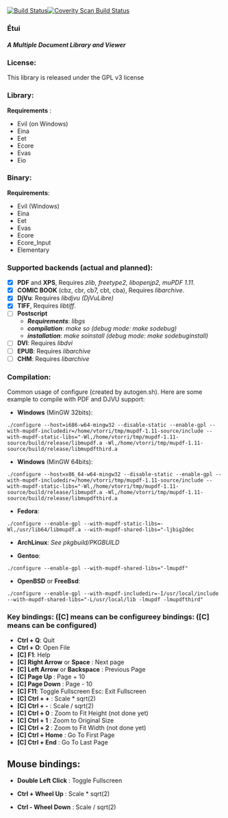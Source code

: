 [![Build Status](https://travis-ci.org/vtorri/etui.svg?branch=master)](https://travis-ci.org/vtorri/etui)<a href="https://scan.coverity.com/projects/vtorri-etui"><img alt="Coverity Scan Build Status" src="https://scan.coverity.com/projects/13637/badge.svg"/></a>


### Étui 
##### A Multiple Document Library and Viewer

### License:

This library is released under the GPL v3 license

### Library:

 **Requirements** :

  - Evil (on Windows)
  - Eina
  - Eet
  - Ecore
  - Evas
  - Eio

### Binary:

 **Requirements**:
  - Evil (Windows)
  - Eina
  - Eet
  - Evas
  - Ecore
  - Ecore_Input
  - Elementary

### Supported backends (actual and planned):

- [x] **PDF** and **XPS**, Requires *zlib, freetype2, libopenjp2, muPDF 1.11*.
- [x] **COMIC BOOK** (cbz, cbr, cb7, cbt, cba), Requires *libarchive*.
- [x] **DjVu**: Requires *libdjvu (DjVuLibre)*
- [x] **TIFF**, Requires *libtiff*.
- [ ] **Postscript**
	- ***Requirements***: *libgs*
	- ***compilation***: *make so (debug mode: make sodebug)*
	- ***installation***: *make soinstall (debug mode: make sodebuginstall)*
- [ ] **DVI**: Requires *libdvi*
- [ ] **EPUB**: Requires *libarchive*
- [ ] **CHM**: Requires *libarchive*

### Compilation:

Common usage of configure (created by autogen.sh). Here are some example to compile with PDF and DJVU support:

- **Windows** (MinGW 32bits):
```
./configure --host=i686-w64-mingw32 --disable-static --enable-gpl --with-mupdf-includedir=/home/vtorri/tmp/mupdf-1.11-source/include --with-mupdf-static-libs="-Wl,/home/vtorri/tmp/mupdf-1.11-source/build/release/libmupdf.a -Wl,/home/vtorri/tmp/mupdf-1.11-source/build/release/libmupdfthird.a
```


- **Windows** (MinGW 64bits):
```
./configure --host=x86_64-w64-mingw32 --disable-static --enable-gpl --with-mupdf-includedir=/home/vtorri/tmp/mupdf-1.11-source/include --with-mupdf-static-libs="-Wl,/home/vtorri/tmp/mupdf-1.11-source/build/release/libmupdf.a -Wl,/home/vtorri/tmp/mupdf-1.11-source/build/release/libmupdfthird.a
```

- **Fedora**:
```
./configure --enable-gpl --with-mupdf-static-libs=-Wl,/usr/lib64/libmupdf.a --with-mupdf-shared-libs="-ljbig2dec
```
- **ArchLinux**: *See pkgbuild/PKGBUILD*

- **Gentoo**:
```
./configure --enable-gpl --with-mupdf-shared-libs="-lmupdf"
```

- **OpenBSD** or **FreeBsd**:
```
./configure --enable-gpl --with-mupdf-includedir=-I/usr/local/include --with-mupdf-shared-libs="-L/usr/local/lib -lmupdf -lmupdfthird"
```

### Key bindings: ([C] means can be configureey bindings: ([C] means can be configured)

- **Ctrl + Q**: Quit
- **Ctrl + O**: Open File
- **[C] F1**: Help
- **[C] Right Arrow** or **Space** : Next page
- **[C] Left Arrow** or **Backspace** : Previous Page
- **[C] Page Up** : Page + 10
- **[C] Page Down** : Page - 10
- **[C] F11**: Toggle Fullscreen Esc: Exit Fullscreen
- **[C] Ctrl + +** : Scale * sqrt(2)
- **[C] Ctrl + -** : Scale / sqrt(2)
- **[C] Ctrl + 0** : Zoom to Fit Height (not done yet)
- **[C] Ctrl + 1** : Zoom to Original Size
- **[C] Ctrl + 2** : Zoom to Fit Width (not done yet)
- **[C] Ctrl + Home** : Go To First Page
- **[C] Ctrl + End** : Go To Last Page

Mouse bindings:
---------------

- **Double Left Click** : Toggle Fullscreen

- **Ctrl + Wheel Up** : Scale * sqrt(2)

- **Ctrl - Wheel Down** : Scale / sqrt(2)
